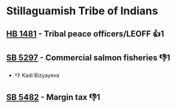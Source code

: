 # Stillaguamish Tribe of Indians

## [HB 1481](/bill/2023-24/hb/1481/) - Tribal peace officers/LEOFF 👍1  

## [SB 5297](/bill/2023-24/sb/5297/) - Commercial salmon fisheries  👎1 
* 👎 Kadi Bizyayeva

## [SB 5482](/bill/2023-24/sb/5482/) - Margin tax  👎1 